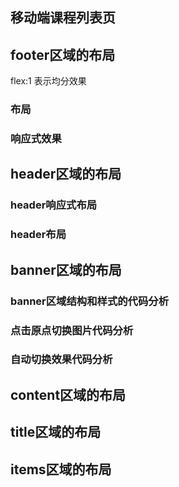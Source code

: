 ## 移动端课程列表页

## footer区域的布局
flex:1 表示均分效果

### 布局
### 响应式效果

## header区域的布局
### header响应式布局
### header布局

## banner区域的布局
### banner区域结构和样式的代码分析
### 点击原点切换图片代码分析
### 自动切换效果代码分析

## content区域的布局

## title区域的布局

## items区域的布局
